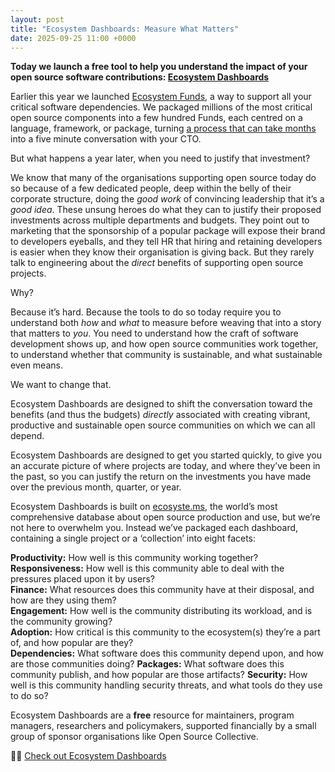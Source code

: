 ```yaml
---
layout: post
title: "Ecosystem Dashboards: Measure What Matters"
date: 2025-09-25 11:00 +0000
---
```


__Today we launch a free tool to help you understand the impact of your open source software contributions: [Ecosystem Dashboards](https://dashboards.ecosyste.ms)__

Earlier this year we launched [Ecosystem Funds](https://funds.ecosyste.ms), a way to support all your critical software dependencies. We packaged millions of the most critical open source components into a few hundred Funds, each centred on a language, framework, or package, turning [a process that can take months](https://opensource.microsoft.com/blog/2024/06/27/5-things-we-learned-from-sponsoring-a-sampling-of-our-open-source-dependencies/) into a five minute conversation with your CTO.

But what happens a year later, when you need to justify that investment?

We know that many of the organisations supporting open source today do so because of a few dedicated people, deep within the belly of their corporate structure, doing the *good work* of convincing leadership that it’s a *good idea*. These unsung heroes do what they can to justify their proposed investments across multiple departments and budgets. They point out to marketing that the sponsorship of a popular package will expose their brand to developers eyeballs, and they tell HR that hiring and retaining developers is easier when they know their organisation is giving back. But they rarely talk to engineering about the *direct* benefits of supporting open source projects. 

Why? 

Because it’s hard. Because the tools to do so today require you to understand both *how* and *what* to measure before weaving that into a story that matters to *you*. You need to understand how the craft of software development shows up, and how open source communities work together, to understand whether that community is sustainable, and what sustainable even means. 

We want to change that. 

Ecosystem Dashboards are designed to shift the conversation toward the benefits (and thus the budgets) *directly* associated with creating vibrant, productive and sustainable open source communities on which we can all depend.

Ecosystem Dashboards are designed to get you started quickly, to give you an accurate picture of where projects are today, and where they’ve been in the past, so you can justify the return on the investments you have made over the previous month, quarter, or year. 

Ecosystem Dashboards is built on [ecosyste.ms](http://ecosyste.ms), the world’s most comprehensive database about open source production and use, but we’re not here to overwhelm you. Instead we’ve packaged each dashboard, containing a single project or a ‘collection’ into eight facets:

**Productivity:** How well is this community working together?  
**Responsiveness:** How well is this community able to deal with the pressures placed upon it by users?  
**Finance:** What resources does this community have at their disposal, and how are they using them?  
**Engagement:** How well is the community distributing its workload, and is the community growing?  
**Adoption:** How critical is this community to the ecosystem(s) they’re a part of, and how popular are they?  
**Dependencies:** What software does this community depend upon, and how are those communities doing?
**Packages:** What software does this community publish, and how popular are those artifacts?
**Security:** How well is this community handling security threats, and what tools do they use to do so?

Ecosystem Dashboards are a **free** resource for maintainers, program managers, researchers and policymakers, supported financially by a small group of sponsor organisations like Open Source Collective.

👩‍💻 [Check out Ecosystem Dashboards](https://dashbords.ecosyste.ms)

